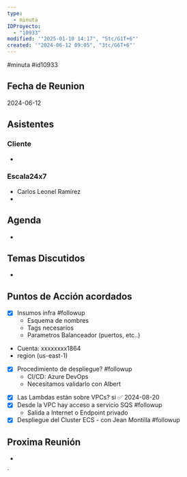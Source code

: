 ```yaml
---
type:
  - minuta
IDProyecto:
  - "10933"
modified: '"2025-01-10 14:17", "5tc/G1T+6"'
created: '"2024-06-12 09:05", "3tc/G6T+6"'
---
```

#minuta 
#id10933 

## Fecha de Reunion
2024-06-12

## Asistentes

### Cliente
* 
### Escala24x7
- Carlos Leonel Ramírez
-  

## Agenda
* 
## Temas Discutidos
*  

## Puntos de Acción acordados
* [x] Insumos infra #followup
	* Esquema de nombres
	* Tags necesarios
	* Parametros Balanceador (puertos, etc..)
* Cuenta: xxxxxxxx1864
* region (us-east-1)
* [x] Procedimiento de despliegue? #followup
	* CI/CD: Azure DevOps 
	* Necesitamos validarlo con Albert
- [x] Las Lambdas están sobre VPCs? si ✅ 2024-08-20
- [x] Desde la VPC hay acceso a servicio SQS #followup
	- Salida a Internet o Endpoint privado
- [x] Despliegue del Cluster ECS - con Jean Montilla #followup

## Proxima Reunión
*   

`